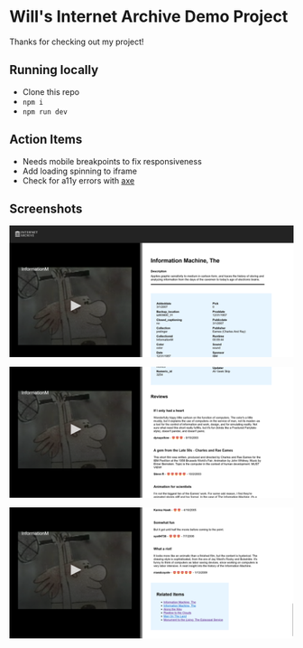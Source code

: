 # Will's Internet Archive Demo Project

Thanks for checking out my project!

## Running locally
- Clone this repo
- `npm i`
- `npm run dev`

## Action Items
- Needs mobile breakpoints to fix responsiveness
- Add loading spinning to iframe
- Check for a11y errors with [axe](https://github.com/dequelabs/axe-core)

## Screenshots

![Screenshot 1](screenshots/iaProject-ss1.png)

![Screenshot 2](screenshots/iaProject-ss2.png)

![Screenshot 3](screenshots/iaProject-ss3.png)
